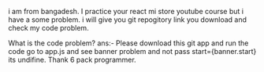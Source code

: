 i am from bangadesh. I practice your react mi store youtube course but i have a some problem. i will give you git repogitory link you download and check my code problem.

What is the code problem?
ans:-
Please download this git app and run the code go to app.js and see banner problem and not pass start={banner.start} its undifine. Thank 6 pack programmer.

